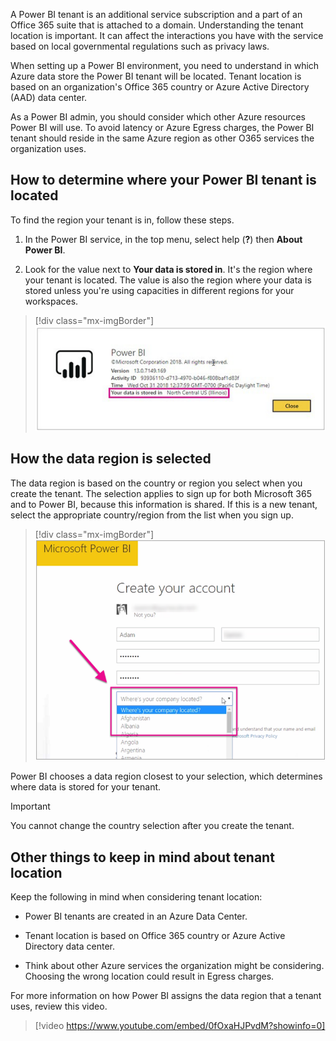 A Power BI tenant is an additional service subscription and a part of an Office 365 suite that is attached to a domain. Understanding the tenant location is important. It can affect the interactions you have with the service based on local governmental regulations such as privacy laws.

When setting up a Power BI environment, you need to understand in which Azure data store the Power BI tenant will be located. Tenant location is based on an organization's Office 365 country or Azure Active Directory (AAD) data center.

As a Power BI admin, you should consider which other Azure resources Power BI will use. To avoid latency or Azure Egress charges, the Power BI tenant should reside in the same Azure region as other O365 services the organization uses.

## How to determine where your Power BI tenant is located

To find the region your tenant is in, follow these steps.

1. In the Power BI service, in the top menu, select help (**?**) then **About Power BI**.

1. Look for the value next to **Your data is stored in**. It's the region where your tenant is located. The value is also the region where your data is stored unless you're using capacities in different regions for your workspaces.

> [!div class="mx-imgBorder"]
> [![Screenshot of Power BI version, Activity ID, and data storage location.](../media/1-about.png)](../media/1-about.png#lightbox)

## How the data region is selected

The data region is based on the country or region you select when you create the tenant. The selection applies to sign up for both Microsoft 365 and to Power BI, because this information is shared. If this is a new tenant, select the appropriate country/region from the list when you sign up.

> [!div class="mx-imgBorder"]
> [![Screenshot of the Create your account dialog box with company country location dropdown list.](../media/1-create.png)](../media/1-create.png#lightbox)

Power BI chooses a data region closest to your selection, which determines where data is stored for your tenant.

> [!Important]
> You cannot change the country selection after you create the tenant.

## Other things to keep in mind about tenant location

Keep the following in mind when considering tenant location:

- Power BI tenants are created in an Azure Data Center.

- Tenant location is based on Office 365 country or Azure Active Directory data center.

- Think about other Azure services the organization might be considering. Choosing the wrong location could result in Egress charges.

For more information on how Power BI assigns the data region that a tenant uses, review this video.

> [!video https://www.youtube.com/embed/0fOxaHJPvdM?showinfo=0]
